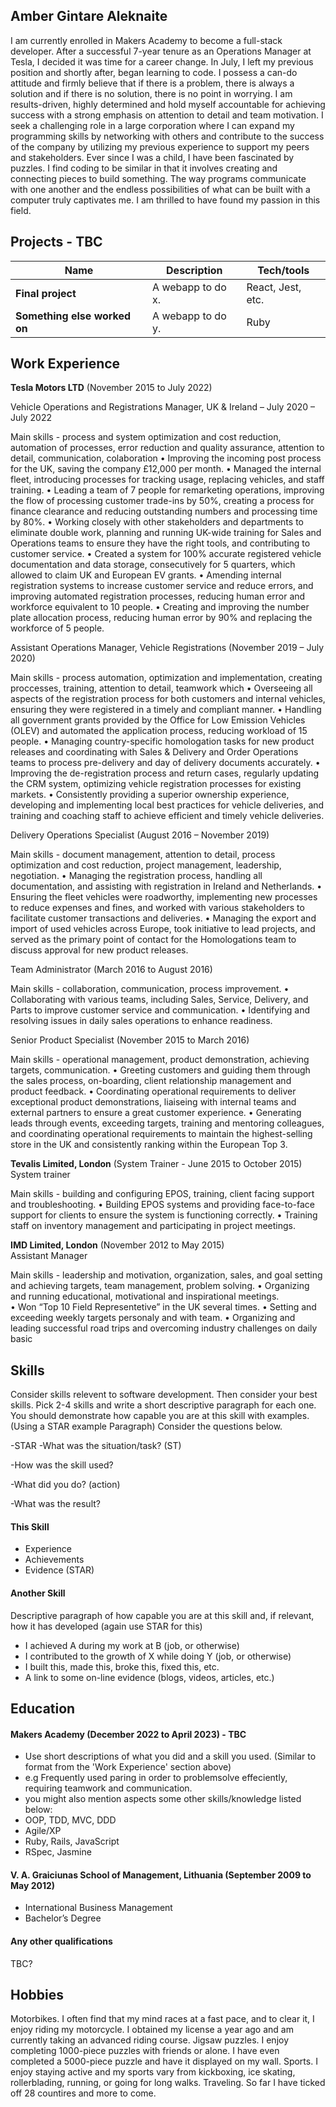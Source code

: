 ## Amber Gintare Aleknaite

I am currently enrolled in Makers Academy to become a full-stack developer. After a successful 7-year tenure as an Operations Manager at Tesla, I decided it was time for a career change. In July, I left my previous position and shortly after, began learning to code.
I possess a can-do attitude and firmly believe that if there is a problem, there is always a solution and if there is no solution, there is no point in worrying. I am results-driven, highly determined and hold myself accountable for achieving success with a strong emphasis on attention to detail and team motivation.
I seek a challenging role in a large corporation where I can expand my programming skills by networking with others and contribute to the success of the company by utilizing my previous experience to support my peers and stakeholders.
Ever since I was a child, I have been fascinated by puzzles. I find coding to be similar in that it involves creating and connecting pieces to build something. The way programs communicate with one another and the endless possibilities of what can be built with a computer truly captivates me. I am thrilled to have found my passion in this field.   


## Projects - TBC

| Name                         | Description       | Tech/tools        |
| ---------------------------- | ----------------- | ----------------- |
| **Final project**            | A webapp to do x. | React, Jest, etc. |
| **Something else worked on** | A webapp to do y. | Ruby              |

## Work Experience

**Tesla Motors LTD** (November 2015 to July 2022)  

Vehicle Operations and Registrations Manager, UK & Ireland – July 2020 – July 2022

Main skills - process and system optimization and cost reduction, automation of processes, error reduction and quality assurance, attention to detail, communication, colaboration
•	Improving the incoming post process for the UK, saving the company £12,000 per month. 
•	Managed the internal fleet, introducing processes for tracking usage, replacing vehicles, and staff training. 
•	Leading a team of 7 people for remarketing operations, improving the flow of processing customer trade-ins by 50%, creating a process for finance clearance and reducing outstanding numbers and processing time by 80%. 
•	Working closely with other stakeholders and departments to eliminate double work, planning and running UK-wide training for Sales and Operations teams to ensure they have the right tools, and contributing to customer service. 
•	Created a system for 100% accurate registered vehicle documentation and data storage, consecutively for 5 quarters, which allowed to claim UK and European EV grants. 
•	Amending internal registration systems to increase customer service and reduce errors, and improving automated registration processes, reducing human error and workforce equivalent to 10 people. 
•	Creating and improving the number plate allocation process, reducing human error by 90% and replacing the workforce of 5 people.


Assistant Operations Manager, Vehicle Registrations (November 2019 – July 2020)

Main skills - process automation, optimization and implementation, creating proccesses, training, attention to detail, teamwork which
•	Overseeing all aspects of the registration process for both customers and internal vehicles, ensuring they were registered in a timely and compliant manner. 
•	Handling all government grants provided by the Office for Low Emission Vehicles (OLEV) and automated the application process, reducing workload of 15 people.
•	Managing country-specific homologation tasks for new product releases and coordinating with Sales & Delivery and Order Operations teams to process pre-delivery and day of delivery documents accurately. 
•	Improving the de-registration process and return cases, regularly updating the CRM system, optimizing vehicle registration processes for existing markets. 
•	Consistently providing a superior ownership experience, developing and implementing local best practices for vehicle deliveries, and training and coaching staff to achieve efficient and timely vehicle deliveries.


Delivery Operations Specialist (August 2016 – November 2019)

Main skills - document management, attention to detail, process optimization and cost reduction, project management, leadership, negotiation.
•	Managing the registration process, handling all documentation, and assisting with registration in Ireland and Netherlands. 
•	Ensuring the fleet vehicles were roadworthy, implementing new processes to reduce expenses and fines, and worked with various stakeholders to facilitate customer transactions and deliveries. 
•	Managing the export and import of used vehicles across Europe, took initiative to lead projects, and served as the primary point of contact for the Homologations team to discuss approval for new product releases.


Team Administrator (March 2016 to August 2016)

Main skills - collaboration, communication, process improvement.
• Collaborating with various teams, including Sales, Service, Delivery, and Parts to improve customer service and communication.
• Identifying and resolving issues in daily sales operations to enhance readiness.


Senior Product Specialist (November 2015 to March 2016)

Main skills - operational management, product demonstration, achieving targets, communication.
•	Greeting customers and guiding them through the sales process, on-boarding, client relationship management and product feedback.
•	Coordinating operational requirements to deliver exceptional product demonstrations, liaiseing with internal teams and external partners to ensure a great customer experience. 
•	Generating leads through events, exceeding targets, training and mentoring colleagues, and coordinating operational requirements to maintain the highest-selling store in the UK and consistently ranking within the European Top 3. 


**Tevalis Limited, London** (System Trainer - June 2015 to October 2015)  
System trainer

Main skills - building and configuring EPOS, training, client facing support and troubleshooting.
•	Building EPOS systems and providing face-to-face support for clients to ensure the system is functioning correctly.
•	Training staff on inventory management and participating in project meetings.


**IMD Limited, London** (November 2012 to May 2015)  
Assistant Manager

Main skills - leadership and motivation, organization, sales, and goal setting and achieving targets, team management, problem solving.
•	Organizing and running  educational, motivational and inspirational meetings.  
•	Won “Top 10 Field Representetive” in the UK several times. 
•	Setting and exceeding weekly targets personaly and with team. 
•	Organizing and leading successful road trips and overcoming industry challenges on daily basic


## Skills

Consider skills relevent to software development. Then consider your best skills. Pick 2-4 skills and write a short descriptive paragraph for each one. You should demonstrate how capable you are at this skill with examples.
(Using a STAR example Paragraph) Consider the questions below.

-STAR
-What was the situation/task? (ST)

-How was the skill used?

-What did you do? (action)

-What was the result?


#### This Skill

- Experience
- Achievements
- Evidence (STAR)

#### Another Skill

Descriptive paragraph of how capable you are at this skill and, if relevant, how it has developed (again use STAR for this)

- I achieved A during my work at B (job, or otherwise)
- I contributed to the growth of X while doing Y (job, or otherwise)
- I built this, made this, broke this, fixed this, etc.
- A link to some on-line evidence (blogs, videos, articles, etc.)

## Education

#### Makers Academy (December 2022 to April 2023) - TBC
- Use short descriptions of what you did and a skill you used. (Similar to format from the 'Work Experience' section above)
- e.g Frequently used paring in order to problemsolve effeciently, requiring teamwork and communication.
- you might also mention aspects some other skills/knowledge listed below: 
- OOP, TDD, MVC, DDD
- Agile/XP
- Ruby, Rails, JavaScript
- RSpec, Jasmine

#### V. A. Graiciunas School of Management, Lithuania (September 2009 to May 2012)

- International Business Management
- Bachelor’s Degree

#### Any other qualifications

TBC?

## Hobbies

Motorbikes. I often find that my mind races at a fast pace, and to clear it, I enjoy riding my motorcycle.  I obtained my license a year ago and am currently taking an advanced riding course.
Jigsaw puzzles. I enjoy completing 1000-piece puzzles with friends or alone. I have even completed a 5000-piece puzzle and have it displayed on my wall.
Sports. I enjoy staying active and my sports vary from kickboxing, ice skating, rollerblading, running, or going for long walks.
Traveling. So far I have ticked off 28 countires and more to come.  
